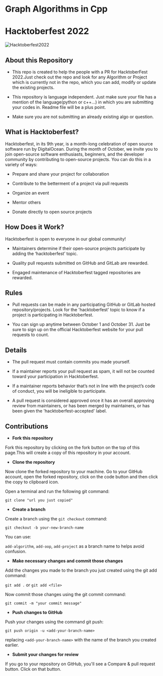 # Graph Algorithms in Cpp


# Hacktoberfest 2022

![Hacktoberfest2022](https://images.prismic.io/www-static/1cd0d641-4e0e-4ba3-8386-3125627394fa_Email+Banners-Dark.png?auto=compress,format)

## About this Repository

-  This repo is created to help the people with a PR for HacktoberFest 2022.Just check out the repo and look for any Algorithm or Project which is currently not in the repo, which you can add, modify or update the existing projects.

  

-  This repository is language independent. Just make sure your file has a mention of the language(python or c++...) in which you are submitting your codes in. Readme file will be a plus point.

  

-  Make sure you are not submitting an already existing algo or question.

## What is Hacktoberfest?

Hacktoberfest, in its 9th year, is a month-long celebration of open source software run by DigitalOcean. During the month of October, we invite you to join open-source software enthusiasts, beginners, and the developer community by contributing to open-source projects. You can do this in a variety of ways:

- Prepare and share your project for collaboration

- Contribute to the betterment of a project via pull requests

- Organize an event

- Mentor others

- Donate directly to open source projects

## How Does it Work?

Hacktoberfest is open to everyone in our global community!

- Maintainers determine if their open-source projects participate by adding the ‘hacktoberfest’ topic.

 - Quality pull requests submitted on GitHub and GitLab are rewarded.

- Engaged maintenance of Hacktoberfest tagged repositories are rewarded.

## Rules

-   Pull requests can be made in any participating GitHub or GitLab hosted repository/projects. Look for the 'hacktoberfest' topic to know if a project is participating in Hacktoberfest.

-  You can sign up anytime between October 1 and October 31. Just be sure to sign up on the official Hacktoberfest website for your pull requests to count.

## Details

-  The pull request must contain commits you made yourself.

-   If a maintainer reports your pull request as spam, it will not be counted toward your participation in Hacktoberfest.

-   If a maintainer reports behavior that’s not in line with the project’s code of conduct, you will be ineligible to participate.

-   A pull request is considered approved once it has an overall approving review from maintainers, or has been merged by maintainers, or has been given the 'hacktoberfest-accepted' label.

  

## Contributions

-  **Fork this repository**

Fork this repository by clicking on the fork button on the top of this page.This will create a copy of this repository in your account.

-  **Clone the repository**

Now clone the forked repository to your machine. Go to your GitHub account, open the forked repository, click on the code button and then click the copy to clipboard icon.

Open a terminal and run the following git command:

```git clone "url you just copied"```

- **Create a branch**

Create a branch using the ```git checkout``` command:

```git checkout -b your-new-branch-name```

  

   You can use:

```add-algorithm```, ```add-oop```, ```add-project``` as a branch name to helps avoid confusion.

  

-  **Make necessary changes and commit those changes**

Add the changes you made to the branch you just created using the git add command:

```git add .``` or ```git add <file>```

Now commit those changes using the git commit command:

```git commit -m "your commit message"```

  

-  **Push changes to GitHub**

  

Push your changes using the command git push:

```git push origin -u <add-your-branch-name>```

replacing ```<add-your-branch-name>``` with the name of the branch you created earlier.

  

-  **Submit your changes for review**

If you go to your repository on GitHub, you'll see a Compare & pull request button. Click on that button.
